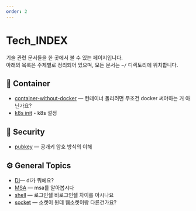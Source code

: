```yaml
---
order: 2
---
```


# Tech_INDEX

기술 관련 문서들을 한 곳에서 볼 수 있는 페이지입니다.  
아래의 목록은 주제별로 정리되어 있으며, 모든 문서는 `~/` 디렉토리에 위치합니다.

## 🧱 Container

- [container-without-docker](~/container/container-without-docker.md) — 컨테이너 돌리려면 무조건 docker 써야하는 거 아닌가요?
- [k8s init](~/container/init-install.md) - k8s 설정

## 🔐 Security

- [pubkey](~/security/public-key-crypto.md) — 공개키 암호 방식의 이해

## ⚙️ General Topics

- [DI](~/di.md)— di가 뭐에요?
- [MSA](~/msa.md) — msa를 알아봅시다
- [shell](~/shell.md) — 로그인쉘 비로그인쉘 차이를 아시나요
- [socket](~/socket.md) — 소켓이 뭔데 웹소켓이랑 다른건가요?
